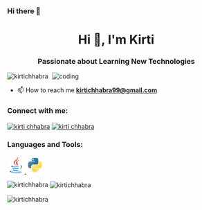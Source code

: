 ### Hi there 👋

<!--
**Kirtichhabra/Kirtichhabra** is a ✨ _special_ ✨ repository because its `README.md` (this file) appears on your GitHub profile.

Here are some ideas to get you started:

- 🔭 I’m currently working on ...
- 🌱 I’m currently learning ...
- 👯 I’m looking to collaborate on ...
- 🤔 I’m looking for help with ...
- 💬 Ask me about ...
- 📫 How to reach me: ...
- 😄 Pronouns: ...
- ⚡ Fun fact: ...
-->

<h1 align="center">Hi 👋, I'm Kirti</h1>
<h3 align="center">Passionate about Learning New Technologies</h3>
<img align="right" alt="coding" width="400" src="https://camo.githubusercontent.com/cae12fddd9d6982901d82580bdf321d81fb299141098ca1c2d4891870827bf17/68747470733a2f2f6d69726f2e6d656469756d2e636f6d2f6d61782f313336302f302a37513379765349765f7430696f4a2d5a2e676966">

<p align="left"> <img src="C:\Users\Testbook\Downloads\giphy.gif" alt="kirtichhabra" /> </p>

- 📫 How to reach me **kirtichhabra99@gmail.com**

<h3 align="left">Connect with me:</h3>
<p align="left">
<a href="https://linkedin.com/in/kirti chhabra" target="blank"><img align="center" src="https://raw.githubusercontent.com/rahuldkjain/github-profile-readme-generator/master/src/images/icons/Social/linked-in-alt.svg" alt="kirti chhabra" height="30" width="40" /></a>
<a href="https://www.hackerrank.com/kirti chhabra" target="blank"><img align="center" src="https://raw.githubusercontent.com/rahuldkjain/github-profile-readme-generator/master/src/images/icons/Social/hackerrank.svg" alt="kirti chhabra" height="30" width="40" /></a>
</p>

<h3 align="left">Languages and Tools:</h3>
<p align="left"> <a href="https://www.java.com" target="_blank" rel="noreferrer"> <img src="https://raw.githubusercontent.com/devicons/devicon/master/icons/java/java-original.svg" alt="java" width="40" height="40"/> </a> <a href="https://www.python.org" target="_blank" rel="noreferrer"> <img src="https://raw.githubusercontent.com/devicons/devicon/master/icons/python/python-original.svg" alt="python" width="40" height="40"/> </a> </p>

<p><img align="left" src="https://github-readme-stats.vercel.app/api/top-langs?username=kirtichhabra&show_icons=true&locale=en&layout=compact" alt="kirtichhabra" /></p>

<p>&nbsp;<img align="center" src="https://github-readme-stats.vercel.app/api?username=kirtichhabra&show_icons=true&locale=en" alt="kirtichhabra" /></p>

<p><img align="center" src="https://github-readme-streak-stats.herokuapp.com/?user=kirtichhabra&" alt="kirtichhabra" /></p>
